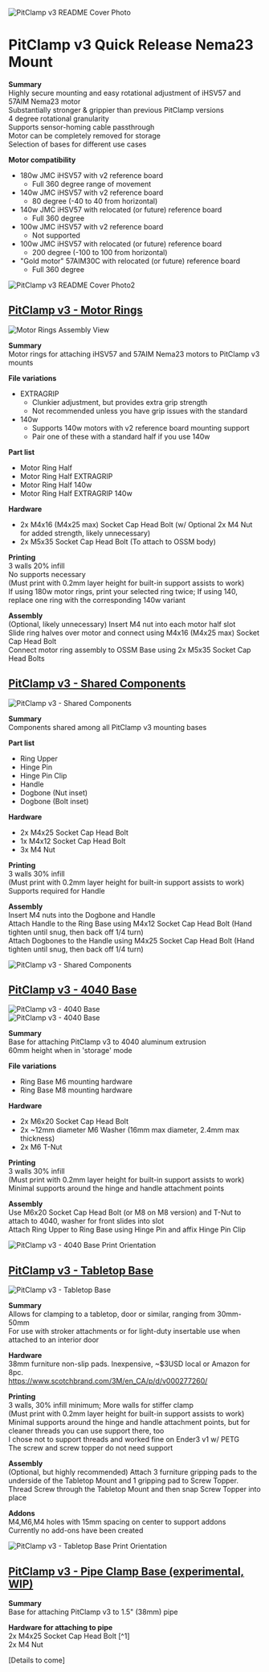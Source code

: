 ![PitClamp v3 README Cover Photo](Images/CoverPhoto.png)

# PitClamp v3 Quick Release Nema23 Mount 
**Summary**  
Highly secure mounting and easy rotational adjustment of iHSV57 and 57AIM Nema23 motor  
Substantially stronger & grippier than previous PitClamp versions  
4 degree rotational granularity  
Supports sensor-homing cable passthrough  
Motor can be completely removed for storage  
Selection of bases for different use cases  

**Motor compatibility**  
- 180w JMC iHSV57 with v2 reference board  
  - Full 360 degree range of movement
- 140w JMC iHSV57 with v2 reference board
  - 80 degree (-40 to 40 from horizontal)
- 140w JMC iHSV57 with relocated (or future) reference board
  - Full 360 degree
- 100w JMC iHSV57 with v2 reference board
  - Not supported
- 100w JMC iHSV57 with relocated (or future) reference board
  - 200 degree (-100 to 100 from horizontal) 
- "Gold motor" 57AIM30C with relocated (or future) reference board
  - Full 360 degree

![PitClamp v3 README Cover Photo2](Images/PitClamp_v3_Loosened_WithMotor.png)  


## [PitClamp v3 - Motor Rings](Motor%20Rings)
![Motor Rings Assembly View](Motor%20Rings/Images/Assembly_View_Motor_Rings.png)  


**Summary**  
Motor rings for attaching iHSV57 and 57AIM Nema23 motors to PitClamp v3 mounts  

**File variations**  
- EXTRAGRIP
  - Clunkier adjustment, but provides extra grip strength
  - Not recommended unless you have grip issues with the standard
- 140w
  - Supports 140w motors with v2 reference board mounting support
  - Pair one of these with a standard half if you use 140w

**Part list**  
- Motor Ring Half
- Motor Ring Half EXTRAGRIP
- Motor Ring Half 140w
- Motor Ring Half EXTRAGRIP 140w

**Hardware**  
- 2x M4x16 (M4x25 max) Socket Cap Head Bolt (w/ Optional 2x M4 Nut for added strength, likely unnecessary)
- 2x M5x35 Socket Cap Head Bolt (To attach to OSSM body)

**Printing**  
3 walls 20% infill  
No supports necessary  
(Must print with 0.2mm layer height for built-in support assists to work)  
If using 180w motor rings, print your selected ring twice; If using 140, replace one ring with the corresponding 140w variant  

**Assembly**  
(Optional, likely unnecessary) Insert M4 nut into each motor half slot  
Slide ring halves over motor and connect using M4x16 (M4x25 max) Socket Cap Head Bolt  
Connect motor ring assembly to OSSM Base using 2x M5x35 Socket Cap Head Bolts  


## [PitClamp v3 - Shared Components](Shared%20Components)
![PitClamp v3 - Shared Components](Shared%20Components/Images/Assembly_View.png)  

**Summary**  
Components shared among all PitClamp v3 mounting bases

**Part list**
- Ring Upper
- Hinge Pin
- Hinge Pin Clip
- Handle
- Dogbone (Nut inset)
- Dogbone (Bolt inset)

**Hardware**  
- 2x M4x25 Socket Cap Head Bolt
- 1x M4x12 Socket Cap Head Bolt
- 3x M4 Nut

**Printing**  
3 walls 30% infill  
(Must print with 0.2mm layer height for built-in support assists to work)  
Supports required for Handle  

**Assembly**  
Insert M4 nuts into the Dogbone and Handle  
Attach Handle to the Ring Base using M4x12 Socket Cap Head Bolt (Hand tighten until snug, then back off 1/4 turn)  
Attach Dogbones to the Handle using M4x25 Socket Cap Head Bolt (Hand tighten until snug, then back off 1/4 turn)  

![PitClamp v3 - Shared Components](Shared%20Components/Images/PrintOrientation.png)  


## [PitClamp v3 - 4040 Base](Base%20-%204040)
![PitClamp v3 - 4040 Base](Base%20-%204040/Images/Loosened_With_Baseplate.png)  
![PitClamp v3 - 4040 Base](Base%20-%204040/Images/Fully_Open.png)  

**Summary**  
Base for attaching PitClamp v3 to 4040 aluminum extrusion  
60mm height when in 'storage' mode  

**File variations**  
- Ring Base M6 mounting hardware
- Ring Base M8 mounting hardware
  
**Hardware**  
- 2x M6x20 Socket Cap Head Bolt
- 2x ~12mm diameter M6 Washer (16mm max diameter, 2.4mm max thickness)
- 2x M6 T-Nut

**Printing**  
3 walls 30% infill  
(Must print with 0.2mm layer height for built-in support assists to work)  
Minimal supports around the hinge and handle attachment points  

**Assembly**  
Use M6x20 Socket Cap Head Bolt (or M8 on M8 version) and T-Nut to attach to 4040, washer for front slides into slot  
Attach Ring Upper to Ring Base using Hinge Pin and affix Hinge Pin Clip  

![PitClamp v3 - 4040 Base Print Orientation](Base%20-%204040/Images/PrintOrientation.png)  


## [PitClamp v3 - Tabletop Base](Base%20-%20Tabletop)  

![PitClamp v3 - Tabletop Base](Base%20-%20Tabletop/Images/PitClamp_v3_Tabletop.png)  

**Summary**  
Allows for clamping to a tabletop, door or similar, ranging from 30mm-50mm  
For use with stroker attachments or for light-duty insertable use when attached to an interior door  

**Hardware**  
38mm furniture non-slip pads. Inexpensive, ~$3USD local or Amazon for 8pc.  
https://www.scotchbrand.com/3M/en_CA/p/d/v000277260/  

**Printing**  
3 walls, 30% infill minimum; More walls for stiffer clamp  
(Must print with 0.2mm layer height for built-in support assists to work)  
Minimal supports around the hinge and handle attachment points, but for cleaner threads you can use support there, too  
I chose not to support threads and worked fine on Ender3 v1 w/ PETG  
The screw and screw topper do not need support  

**Assembly**  
(Optional, but highly recommended) Attach 3 furniture gripping pads to the underside of the Tabletop Mount and 1 gripping pad to Screw Topper.  
Thread Screw through the Tabletop Mount and then snap Screw Topper into place

**Addons**  
M4,M6,M4 holes with 15mm spacing on center to support addons  
Currently no add-ons have been created  

![PitClamp v3 - Tabletop Base Print Orientation](Base%20-%20Tabletop/Images/PrintOrientation.png)  



## [PitClamp v3 - Pipe Clamp Base (experimental, WIP)](Base%20-%20Pipe%20Clamp)  
**Summary**  
Base for attaching PitClamp v3 to 1.5" (38mm) pipe  

**Hardware for attaching to pipe**  
2x M4x25 Socket Cap Head Bolt [^1]  
2x M4 Nut  

[Details to come]  
